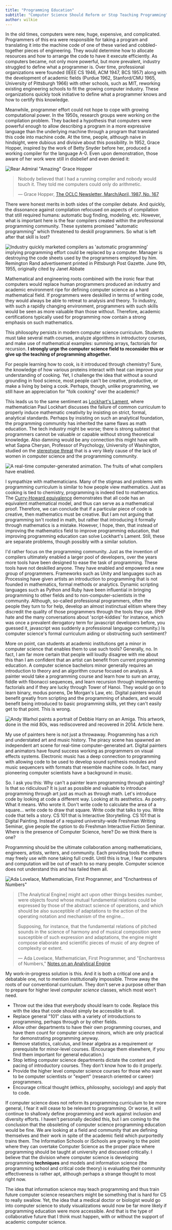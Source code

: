 ```yaml
---
title: "Programming Education"
subtitle: "Computer Science Should Reform or Stop Teaching Programming"
author: wilkie
---
```


In the old times, computers were new, huge, expensive, and complicated.
Programmers of this era were responsible for taking a program and translating it into the machine code of one of these varied and cobbled-together pieces of engineering.
They would determine how to allocate resources and how to arrange the code to have it execute efficiently.
As computers became, not only more powerful, but more prevalent, industry struggled to define what a programmer is.
Over time, professional organizations were founded (IEEE CS 1946, ACM 1947, BCS 1957) along with the development of academic fields (Purdue 1962, Stanford/CMU 1965, University of Pittsburgh 1966) with other schools, such as MIT, reworking existing engineering schools to fit the growing computer industry.
These organizations quickly took initiative to define what a programmer knows and how to certify this knowledge.

Meanwhile, programmer effort could not hope to cope with growing computational power.
In the 1950s, research groups were working on the compilation problem.
They backed a hypothesis that computers were powerful enough to allow describing a program in a more expressive language than the underlying machine through a program that translated this code into machine code.
At the time, people, although naive in hindsight, were dubious and divisive about this possibility.
In 1952, Grace Hopper, inspired by the work of Betty Snyder before her, produced a working compiler for the language A-0.
Even upon demonstration, those aware of her work were still in disbelief and even denied it:

![Rear Admiral "Amazing" Grace Hopper](grace_hopper.png)

> Nobody believed that I had a running compiler and nobody would touch it. They told me computers could only do arithmetic.
> <div class="citation">&mdash; Grace Hopper, <a href="http://www.cs.yale.edu/homes/tap/Files/hopper-wit.html">The OCLC Newsletter, March/April, 1987, No. 167</a></div>

There were honest merits in both sides of the compiler debate.
And quickly, the dissonance against compilation refocused on aspects of compilation that still required humans: automatic bug finding, modeling, etc.
However, what is important here is the fear compilers created within the professional programming community.
These systems promised "automatic programming" which threatened to deskill programmers.
So what is left after that skill is lost?

![Industry quickly marketed compilers as 'automatic programming' implying programming effort could be replaced by a computer. Manager is destroying the code sheets used by the programmers employed by him. Remington Rand advertisement printed in [Pittsburgh Post Gazette. June 9th, 1955](http://news.google.com/newspapers?dat=19550609&id=eZdRAAAAIBAJ&pg=4286,4848225), originally cited by Janet Abbate](univac.png)

Mathematical and engineering roots combined with the ironic fear that computers would replace human programmers produced an industry and academic environment ripe for defining computer science as a hard mathematical field.
If programmers were deskilled in terms of writing code, they would always be able to retreat to analysis and theory.
To industry, with such a rapidly changing environment, programmers with such skills would be seen as more valuable than those without.
Therefore, academic certifications typically used for programming now contain a strong emphasis on such mathematics.

This philosophy persists in modern computer science curriculum.
Students must take several math courses, analyze algorithms in introductory courses, and make use of mathematical examples: summing arrays, factorials for recursion.
**I strongly urge the computer science field to reconsider this or give up the teaching of programming altogether.**

For people learning how to cook, is it introduced through chemistry?
Sure, the knowledge of how various proteins interact with heat can improve your understanding of cooking.
Yet, I challenge the idea that without a sound grounding in food science, most people can't be creative, productive, or make a living by being a cook.
Perhaps, though, unlike programming, we still have an appreciation for "folk cooking" over the academic?

This leads us to the same sentiment as [Lockhart's Lament](https://www.maa.org/external_archive/devlin/LockhartsLament.pdf), where mathematician Paul Lockhart discusses the failure of common curriculum to properly induce mathematic creativity by insisting on strict, formal, analytical standards.
Perhaps by insisting on such an analytical foundation, the programming community has inherited the same flaws as math education.
The tech industry might be worse; there is strong subtext that programmers cannot be valuable or capable without strong theoretical knowledge.
Also damning would be any connection this might have with what Sapna Cheryan, Professor of Psychology, University of Washington, studied on the [stereotype threat](https://www.youtube.com/watch?v=TYwI-qM20x4) that is a very likely cause of the lack of women in computer science and the programming community.

![A real-time computer-generated animation. The fruits of what compilers have enabled.](https://www.youtube.com/watch?v=2sr8e47Z_l8)

I sympathize with mathematicians.
Many of the stigmas and problems with programming curriculum is similar to how people view mathematics.
Just as cooking is tied to chemistry, programming is indeed tied to mathematics.
The [Curry-Howard equivalence](http://en.wikipedia.org/wiki/Curry%E2%80%93Howard_correspondence) demonstrates that all code has an equivalent mathematical model, and thus can serve as a mathematical proof.
Therefore, we can conclude that if a particular piece of code is creative, then mathematics must be creative.
But I am not arguing that programming isn't rooted in math, but rather that introducing it formally through mathematics is a mistake.
However, I hope, then, that instead of improving the mathematics field to improve programming education, that improving programming education can solve Lockhart's Lament.
Still, these are separate problems, though possibly with a similar solution.

I'd rather focus on the programming community.
Just as the invention of compilers ultimately enabled a larger pool of developers, over the years more tools have been designed to ease the task of programming.
These tools have not deskilled anyone.
They have enabled and empowered a new group of programmers.
Frameworks such as Unity and languages such as Processing have given artists an introduction to programming that is not founded in mathematics, formal methods or analytics.
Dynamic scripting languages such as Python and Ruby have been influential in bringing programming to other fields and to non-computer-scientists in the community.
Although, so-called professional programmers, often the people they turn to for help, develop an almost instinctual elitism where they discredit the quality of those programmers through the tools they use. (PHP hate and the many conversations about 'script-kiddies' for instance, which was once a prevalent derogatory term for javascript developers before, you guessed it, javascript was suddenly a professional language community.)
Is computer science's formal curriculum aiding or obstructing such sentiment?

More on point, can students at academic institutions get a minor in computer science that enables them to use such tools?
Generally, no.
In fact, I am far more certain that people will loudly disagree with me about this than I am confident that an artist can benefit from current programming education.
A computer science bachelors minor generally requires an introduction to theory and an algorithm course focused on analysis.
A painter would take a programming course and learn how to sum an array, fiddle with fibonacci sequences, and learn recursion through implementing factorials and if they are lucky through Tower of Hanoi.
They would go on to learn binary, modus ponens, De Morgan's Law, etc.
Digital painters would benefit greatly from scripting and the programming of shaders, and would benefit being introduced to basic programming skills, yet they can't easily get to that point.
This is wrong.

![Andy Warhol paints a portrait of Debbie Harry on an Amiga. This artwork, done in the mid 80s, was rediscovered and recovered in 2014. Article [here](http://news.artnet.com/art-world/cory-arcangel-excavates-andy-warhols-digital-art-from-ancient-floppy-disks-11819).](andy_warhol.jpg)

My use of painters here is not just a throwaway.
Programming has a rich and understated art and music history.
The piracy scene has spawned an independent art scene for real-time computer-generated art.
Digital painters and animators have found success working as programmers on visual effects systems.
Electronic music has a deep connection to programming with allowing code to be used to develop sound synthesis modules and music sequencers with formats that resemble machine code.
In fact, many pioneering computer scientists have a background in music.

So. I ask you this: Why can't a painter learn programming through painting?
Is that so ridiculous?
It is just as possible and valuable to introduce programming through art just as much as through math.
Let's introduce code by looking at code a different way. Looking at its aesthetics. As poetry. What it means. Who wrote it.
Don't write code to calculate the area of a square... write code to draw that square.
Write code that talks to you.
Write code that tells a story.
CS 101 that is Interactive Storytelling.
CS 101 that is Digital Painting.
Instead of a required university-wide Freshman Writing Seminar, give people the option to do Freshman Interactive Fiction Seminar.
Where is the presence of Computer Science, here?
Do we think there is one?

Programming should be the ultimate collaboration among mathematicians, engineers, artists, writers, and community.
Each providing tools the others may freely use with none taking full credit.
Until this is true, I fear computers and computation will be out of reach to so many people.
Computer science does not understand this and has failed them all.

![Ada Lovelace, Mathematician, First Programmer, and "Enchantress of Numbers"](ada.png)

> [The Analytical Engine] might act upon other things besides number, were objects found whose mutual fundamental relations could be expressed by those of the abstract science of operations, and which should be also susceptible of adaptations to the action of the operating notation and mechanism of the engine...
>
> Supposing, for instance, that the fundamental relations of pitched sounds in the science of harmony and of musical composition were susceptible of such expression and adaptations, the engine might compose elaborate and scientific pieces of music of any degree of complexity or extent.
> <div class="citation">&mdash; Ada Lovelace, Mathematician, First Programmer, and "Enchantress of Numbers," <a href="http://www.fourmilab.ch/babbage/sketch.html">Notes on an Analytical Engine</a></div>

My work-in-progress solution is this.
And it is both a critical one and a debatable one, not to mention institutionally impossible.
Throw away the roots of our conventional curriculum.
They don't serve a purpose other than to prepare for higher level *computer science* classes, which most won't need.

* Throw out the idea that everybody should learn to code. Replace this with the idea that code should simply be accessible to all.
* Replace general "101" class with a variety of introductions to programming, perhaps through or by other fields.
* Allow other departments to have their own programming courses, and have them count for computer science minors, which are only practical for demonstrating programming anyway.
* Remove statistics, calculus, and linear algebra as a requirement or prerequisite for minor-level courses. (Encourage them elsewhere, if you find them important for general education.)
* Stop letting computer science departments dictate the content and pacing of introductory courses. They don't know how to do it properly.
* Provide the higher level computer science courses for those who want to be computer scientists or "expert" (research oriented or career) programmers.
* Encourage critical thought (ethics, philosophy, sociology) and apply that to code.

If computer science does not reform its programming curriculum to be more general, I fear it will cease to be relevant to programming.
Or worse, it will continue to shallowly define programming and work against inclusion and diversity efforts.
I haven't personally decided this, but I am coming to the conclusion that the obsoleting of computer science programming education would be fine.
We are looking at a field and community that are defining themselves and their work in spite of the academic field which purportedly trains them.
The Information Schools or iSchools are growing to the point where they can overtake Computer Science as the proper place where programming should be taught at university and discussed critically.
I believe that the division where computer science is developing programming **techniques** and models and information science (the programming school and critical code theory) is evaluating their community effectiveness is rather apt, although perhaps a strange thought to most right now.

The idea that information science may teach programming and thus train future computer science researchers might be something that is hard for CS to really swallow.
Yet, the idea that a medical doctor or biologist would go into computer science to study visualizations would now be far more likely if programming education were more accessible.
And that is the type of collaborative future that I think must happen, with or without the support of academic computer science.
